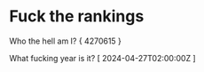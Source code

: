 # Fuck the rankings

Who the hell am I?
{ 4270615 }

What fucking year is it?
[ 2024-04-27T02:00:00Z ]
